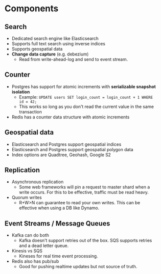 # Components

## Search
- Dedicated search engine like Elasticsearch
- Supports full text search using inverse indices
- Supports geospatial data
- **Change data capture** (e.g. debezium)
  - Read from write-ahead-log and send to event stream.

## Counter
- Postgres has support for atomic increments with **serializable snapshot isolation**
  - Example: `UPDATE users SET login_count = login_count + 1 WHERE id = 42;`
  - This works so long as you don't read the current value in the same transaction
- Redis has a counter data structure with atomic increments

## Geospatial data
- Elasticsearch and Postgres support geospatial indices
- Elasticsearch and Postgres support geospatial polygon data
- Index options are Quadtree, Geohash, Google S2

## Replication
- Asynchronous replication
  - Some web frameworks will pin a request to master shard when a write occurs. For this to be effective, traffic must be read heavy.
- Quorum writes
  - R+W>N can guarantee to read your own writes. This can be effective when using a DB like Dynamo.

## Event Streams / Message Queues
- Kafka can do both
  - Kafka doesn't support retries out of the box. SQS supports retries and a dead letter queue. 
- Kinesis vs SQS
  - Kineses for real time event processing.
- Redis also has pub/sub
  - Good for pushing realtime updates but not source of truth.
